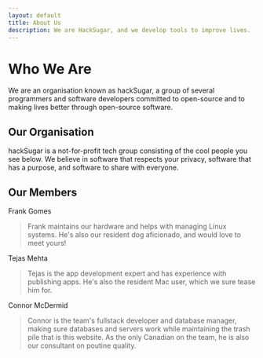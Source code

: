```yaml
---
layout: default
title: About Us
description: We are HackSugar, and we develop tools to improve lives.
---
```

# Who We Are
We are an organisation known as hackSugar, a group of several programmers and software developers 
committed to open-source and to making lives better through open-source software.

## Our Organisation
hackSugar is a not-for-profit tech group consisting of the cool people you see below. We believe in software that respects your privacy, software that has a purpose, and software to share with everyone.

## Our Members
Frank Gomes
 > Frank maintains our hardware and helps with managing Linux systems. He's also our resident dog aficionado, and would love to meet yours!  

Tejas Mehta  
 > Tejas is the app development expert and has experience with publishing apps. He's also the resident Mac user, which we sure tease him for.

Connor McDermid  
 > Connor is the team's fullstack developer and database manager, making sure databases and servers work while maintaining the trash pile that is this website. As the only Canadian on the team, he is also our consultant on poutine quality.